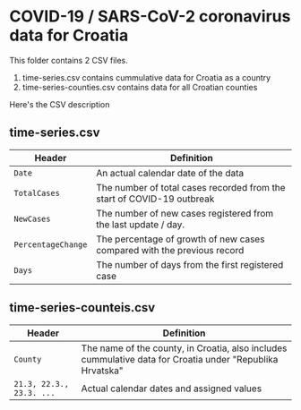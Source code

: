 # COVID-19 / SARS-CoV-2 coronavirus data for Croatia

This folder contains 2 CSV files.

1) time-series.csv contains cummulative data for Croatia as a country
2) time-series-counties.csv contains data for all Croatian counties


Here's the CSV description

## time-series.csv


Header | Definition
---|---------
`Date` | An actual calendar date of the data
`TotalCases` | The number of total cases recorded from the start of COVID-19 outbreak
`NewCases` | The number of new cases registered from the last update / day. 
`PercentageChange` | The percentage of growth of new cases compared with the previous record
`Days` | The number of days from the first registered case


## time-series-counteis.csv


Header | Definition
---|---------
`County` | The name of the county, in Croatia, also includes cummulative data for Croatia under "Republika Hrvatska"
`21.3, 22.3., 23.3. ...` | Actual calendar dates and assigned values

